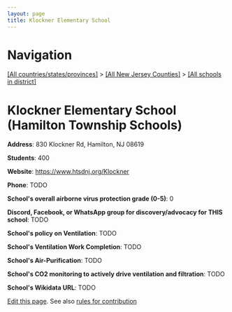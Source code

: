 ```yaml
---
layout: page
title: Klockner Elementary School
---
```

# Navigation

[[All countries/states/provinces]](../../..) > [[All New Jersey Counties]](../..) > [[All schools in district]](..)

# Klockner Elementary School (Hamilton Township Schools)

**Address**: 830 Klockner Rd, Hamilton, NJ 08619

**Students**: 400

**Website**: <https://www.htsdnj.org/Klockner>

**Phone**: TODO

**School's overall airborne virus protection grade (0-5)**: 0

**Discord, Facebook, or WhatsApp group for discovery/advocacy for THIS school**: TODO

**School's policy on Ventilation**: TODO

**School's Ventilation Work Completion**: TODO

**School's Air-Purification**: TODO

**School's CO2 monitoring to actively drive ventilation and filtration**: TODO

**School's Wikidata URL**: TODO


[Edit this page](https://github.com/ventilate-schools/NJ/edit/main/./Hamilton_Township_Schools/Klockner_Elementary_School.md). See also [rules for contribution](../../../contribution-rules/)